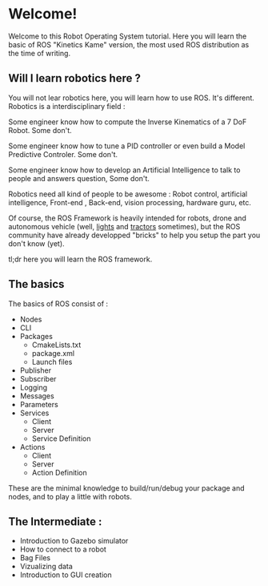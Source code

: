 # Welcome!

Welcome to this Robot Operating System tutorial.
Here you will learn the basic of ROS "Kinetics Kame" version, the most used ROS distribution as the time of writing.

## Will I learn robotics here ?

You will not lear robotics here, you will learn how to use ROS. It's different.
Robotics is a interdisciplinary field :

Some engineer know how to compute the Inverse Kinematics of a 7 DoF Robot. Some don't.

Some engineer know how to tune a PID controller or even build a Model Predictive Controler. Some don't.

Some engineer know how to develop an Artificial Intelligence to talk to people and answers question, Some don't. 


Robotics need all kind of people to be awesome : Robot control, artificial intelligence, Front-end , Back-end, vision processing, hardware guru, etc. 

Of course, the ROS Framework is heavily intended for robots, drone and autonomous vehicle (well, [lights](https://youtu.be/vVxTIRE_5Jc) and [tractors](https://youtu.be/XrazPHtJ89M) sometimes), but the ROS community have already developped "bricks" to help you setup the part you don't know (yet).

tl;dr here you will learn the ROS framework.

## The basics

The basics of ROS consist of : 

+ Nodes
+ CLI
+ Packages
  - CmakeLists.txt
  - package.xml
  - Launch files
+ Publisher
+ Subscriber
+ Logging
+ Messages
+ Parameters
+ Services
  - Client
  - Server
  - Service Definition
+ Actions
  - Client
  - Server
  - Action Definition

These are the minimal knowledge to build/run/debug your package and nodes, and to play a little with robots.


## The Intermediate :

+ Introduction to Gazebo simulator
+ How to connect to a robot
+ Bag Files
+ Vizualizing data
+ Introduction to GUI creation
 
